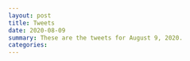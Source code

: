```yaml
---
layout: post
title: Tweets
date: 2020-08-09
summary: These are the tweets for August 9, 2020.
categories:
---
```


